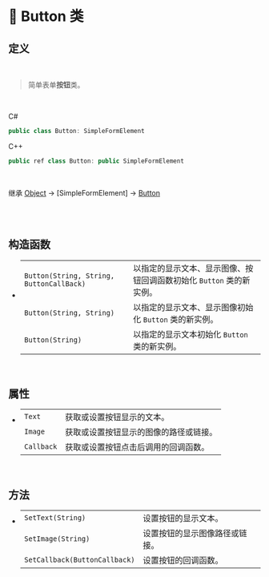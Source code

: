 # 🔖 Button 类

## 定义

<br>

> 简单表单**按钮**类。

<br>

C#
```cs
public class Button: SimpleFormElement
```
C++
```cpp
public ref class Button: public SimpleFormElement
```
<br>

继承 [Object](https://docs.microsoft.com/zh-cn/DotNET/api/system.object?view=net-6.0) → [SimpleFormElement] → [Button](zh_CN/NET/APIs/Namespace/LLNET.Form/Class/Button.md)

<br>

<br>

## 构造函数
- 
    |||
    |-|-|
    |`Button(String, String, ButtonCallBack)`|以指定的显示文本、显示图像、按钮回调函数初始化 `Button` 类的新实例。|
    |`Button(String, String)`|以指定的显示文本、显示图像初始化 `Button` 类的新实例。|
    |`Button(String)`|以指定的显示文本初始化 `Button` 类的新实例。|

<br>

##  属性
- 
    |||
    |-|-|
    |`Text`|获取或设置按钮显示的文本。|
    |`Image`|获取或设置按钮显示的图像的路径或链接。|
    |`Callback`|获取或设置按钮点击后调用的回调函数。|

<br>

##  方法
- 
    |||
    |-|-|
    |`SetText(String)`|设置按钮的显示文本。|
    |`SetImage(String)`|设置按钮的显示图像路径或链接。|
    |`SetCallback(ButtonCallback)`|设置按钮的回调函数。|


